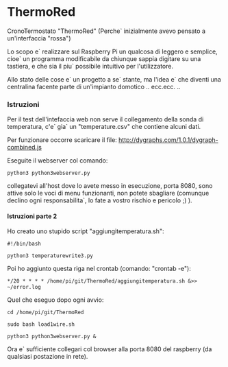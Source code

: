 ThermoRed
=========

CronoTermostato "ThermoRed" (Perche` inizialmente avevo pensato a un'interfaccia "rossa")

Lo scopo e\` realizzare sul Raspberry Pi un qualcosa di leggero e semplice,
cioe\` un programma modificabile da chiunque sappia digitare su una tastiera,
e che sia il piu` possibile intuitivo per l'utilizzatore.

Allo stato delle cose e\` un progetto a se\` stante, ma l'idea e\` che diventi
una centralina facente parte di un'impianto domotico .. ecc.ecc. ..



### Istruzioni

Per il test dell'intefaccia web non serve il collegamento della sonda di temperatura,
c'e\` gia\` un "temperature.csv" che contiene alcuni dati.

Per funzionare occorre scaricare il file: http://dygraphs.com/1.0.1/dygraph-combined.js

Eseguite il webserver col comando:

`python3 python3webserver.py`

collegatevi all'host dove lo avete messo in esecuzione, porta 8080, sono
attive solo le voci di menu funzionanti, non potete sbagliare (comunque declino
ogni responsabilita`, lo fate a vostro rischio e pericolo ;) ).


#### Istruzioni parte 2

Ho creato uno stupido script "aggiungitemperatura.sh":
```
#!/bin/bash

python3 temperaturewrite3.py
```

Poi ho aggiunto questa riga nel crontab (comando: "crontab -e"):

`*/20 * * * * /home/pi/git/ThermoRed/aggiungitemperatura.sh &>> ~/error.log`


Quel che eseguo dopo ogni avvio:

`cd /home/pi/git/ThermoRed`

`sudo bash load1wire.sh`

`python3 python3webserver.py &`

Ora e` sufficiente collegari col browser alla porta 8080 del raspberry
(da qualsiasi postazione in rete).